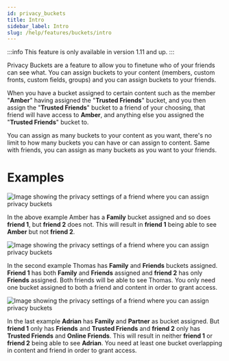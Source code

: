 ```yaml
---
id: privacy_buckets
title: Intro
sidebar_label: Intro
slug: /help/features/buckets/intro
---
```


:::info
This feature is only available in version 1.11 and up.
:::

Privacy Buckets are a feature to allow you to finetune who of your friends can see what. You can assign buckets to your content (members, custom fronts, custom fields, groups) and you can assign buckets to your friends.

When you have a bucket assigned to certain content such as the member "**Amber**" having assigned the "**Trusted Friends**" bucket, and you then assign the "**Trusted Friends**" bucket to a friend of your choosing, that friend will have access to **Amber**, and anything else you assigned the "**Trusted Friends**" bucket to.

You can assign as many buckets to your content as you want, there's no limit to how many buckets you can have or can assign to content. Same with friends, you can assign as many buckets as you want to your friends.

# Examples

![Image showing the privacy settings of a friend where you can assign privacy buckets](/img/features/SP_PB_Example_1.png)

In the above example Amber has a **Family** bucket assigned and so does **friend 1**, but **friend 2** does not. This will result in **friend 1** being able to see **Amber** but not **friend 2**.

![Image showing the privacy settings of a friend where you can assign privacy buckets](/img/features/SP_PB_Example_2.png)

In the second example Thomas has **Family** and **Friends** buckets assigned. **Friend 1** has both **Family** and **Friends** assigned and **friend 2** has only **Friends** assigned. Both friends will be able to see Thomas. You only need one bucket assigned to both a friend and content in order to grant access.

![Image showing the privacy settings of a friend where you can assign privacy buckets](/img/features/SP_PB_Example_3.png)

In the last example **Adrian** has **Family** and **Partner** as bucket assigned. But **friend 1** only has **Friends** and **Trusted Friends** and **friend 2** only has **Trusted Friends** and **Online Friends**. This will result in neither **friend 1** or **friend 2** being able to see **Adrian**. You need at least one bucket overlapping in content and friend in order to grant access.
